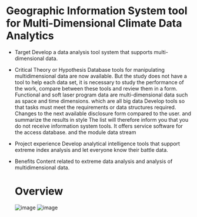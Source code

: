 # Geographic Information System tool for Multi-Dimensional Climate Data Analytics

- Target
  Develop a data analysis tool system that supports multi-dimensional data.

- Critical Theory or Hypothesis
  Database tools for manipulating multidimensional data are now available. But the study does not have a tool to help each data set, it is necessary to study the performance of the work, compare between these tools and review them in a form. Functional and soft laser program data are multi-dimensional data such as space and time dimensions. which are all big data Develop tools so that tasks must meet the requirements or data structures required. Changes to the next available disclosure form compared to the user. and summarize the results in style
  The list will therefore inform you that you do not receive information system tools. It offers service software for the access database. and the module data stream

- Project experience
  Develop analytical intelligence tools that support extreme index analysis and let everyone know their battle data.

- Benefits
  Content related to extreme data analysis and analysis of multidimensional data.
  
  # Overview
  ![image](https://user-images.githubusercontent.com/69310175/214515498-7a9e26fe-839c-47da-b92d-e917dda8c98e.png)
  ![image](https://user-images.githubusercontent.com/69310175/214515588-36ce0f7c-114d-4d3c-861b-aeecb153f497.png)

